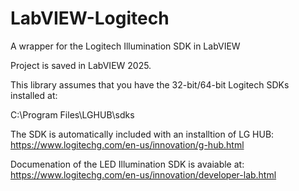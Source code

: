 # LabVIEW-Logitech
A wrapper for the Logitech Illumination SDK in LabVIEW

Project is saved in LabVIEW 2025.

This library assumes that you have the 32-bit/64-bit Logitech SDKs installed at:

C:\Program Files\LGHUB\sdks

The SDK is automatically included with an installtion of LG HUB:
https://www.logitechg.com/en-us/innovation/g-hub.html

Documenation of the LED Illumination SDK is avaiable at:
https://www.logitechg.com/en-us/innovation/developer-lab.html